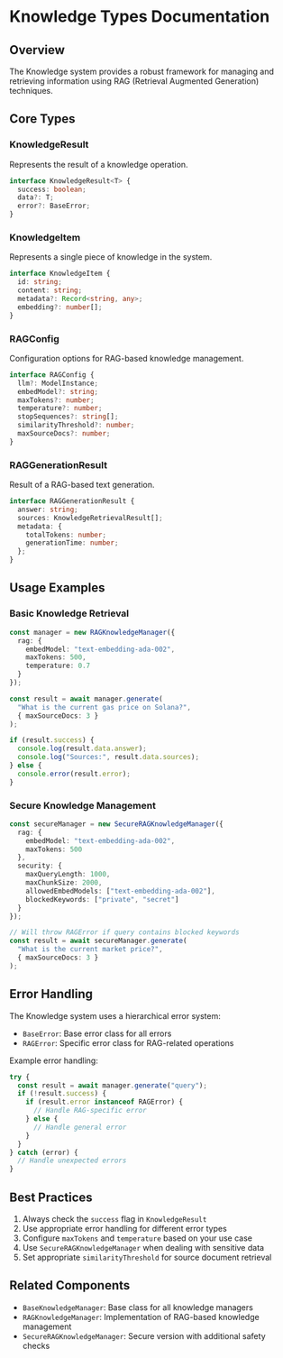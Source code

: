 # Knowledge Types Documentation

## Overview
The Knowledge system provides a robust framework for managing and retrieving information using RAG (Retrieval Augmented Generation) techniques.

## Core Types

### KnowledgeResult<T>
Represents the result of a knowledge operation.

```typescript
interface KnowledgeResult<T> {
  success: boolean;
  data?: T;
  error?: BaseError;
}
```

### KnowledgeItem
Represents a single piece of knowledge in the system.

```typescript
interface KnowledgeItem {
  id: string;
  content: string;
  metadata?: Record<string, any>;
  embedding?: number[];
}
```

### RAGConfig
Configuration options for RAG-based knowledge management.

```typescript
interface RAGConfig {
  llm?: ModelInstance;
  embedModel?: string;
  maxTokens?: number;
  temperature?: number;
  stopSequences?: string[];
  similarityThreshold?: number;
  maxSourceDocs?: number;
}
```

### RAGGenerationResult
Result of a RAG-based text generation.

```typescript
interface RAGGenerationResult {
  answer: string;
  sources: KnowledgeRetrievalResult[];
  metadata: {
    totalTokens: number;
    generationTime: number;
  };
}
```

## Usage Examples

### Basic Knowledge Retrieval
```typescript
const manager = new RAGKnowledgeManager({
  rag: {
    embedModel: "text-embedding-ada-002",
    maxTokens: 500,
    temperature: 0.7
  }
});

const result = await manager.generate(
  "What is the current gas price on Solana?",
  { maxSourceDocs: 3 }
);

if (result.success) {
  console.log(result.data.answer);
  console.log("Sources:", result.data.sources);
} else {
  console.error(result.error);
}
```

### Secure Knowledge Management
```typescript
const secureManager = new SecureRAGKnowledgeManager({
  rag: {
    embedModel: "text-embedding-ada-002",
    maxTokens: 500
  },
  security: {
    maxQueryLength: 1000,
    maxChunkSize: 2000,
    allowedEmbedModels: ["text-embedding-ada-002"],
    blockedKeywords: ["private", "secret"]
  }
});

// Will throw RAGError if query contains blocked keywords
const result = await secureManager.generate(
  "What is the current market price?",
  { maxSourceDocs: 3 }
);
```

## Error Handling
The Knowledge system uses a hierarchical error system:

- `BaseError`: Base error class for all errors
- `RAGError`: Specific error class for RAG-related operations

Example error handling:
```typescript
try {
  const result = await manager.generate("query");
  if (!result.success) {
    if (result.error instanceof RAGError) {
      // Handle RAG-specific error
    } else {
      // Handle general error
    }
  }
} catch (error) {
  // Handle unexpected errors
}
```

## Best Practices

1. Always check the `success` flag in `KnowledgeResult`
2. Use appropriate error handling for different error types
3. Configure `maxTokens` and `temperature` based on your use case
4. Use `SecureRAGKnowledgeManager` when dealing with sensitive data
5. Set appropriate `similarityThreshold` for source document retrieval

## Related Components

- `BaseKnowledgeManager`: Base class for all knowledge managers
- `RAGKnowledgeManager`: Implementation of RAG-based knowledge management
- `SecureRAGKnowledgeManager`: Secure version with additional safety checks
